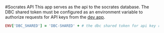 #Socrates API
This app serves as the api to the socrates database.
The DBC shared token must be configured as an environment variable to authorize requests for API keys from the [dev app](https://github.com/socrates-api/dev).
```ruby
ENV['DBC_SHARED'] = 'DBC-SHARED' + # the dbc shared token for api key requests
```
